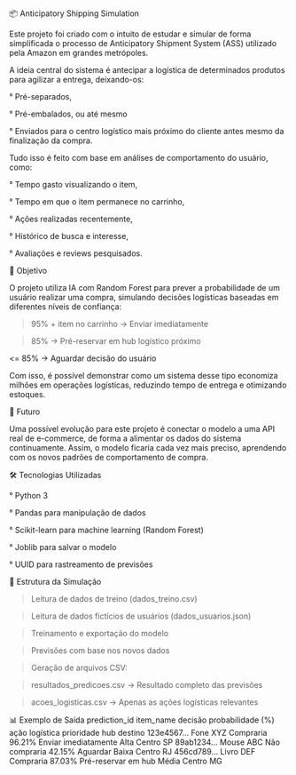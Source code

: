 📦 Anticipatory Shipping Simulation

Este projeto foi criado com o intuito de estudar e simular de forma simplificada o processo de Anticipatory Shipment System (ASS) utilizado pela Amazon em grandes metrópoles.

A ideia central do sistema é antecipar a logística de determinados produtos para agilizar a entrega, deixando-os:

° Pré-separados,

° Pré-embalados, ou até mesmo

° Enviados para o centro logístico mais próximo do cliente antes mesmo da finalização da compra.

Tudo isso é feito com base em análises de comportamento do usuário, como:

° Tempo gasto visualizando o item,

° Tempo em que o item permanece no carrinho,

° Ações realizadas recentemente,

° Histórico de busca e interesse,

° Avaliações e reviews pesquisados.

🚀 Objetivo

O projeto utiliza IA com Random Forest para prever a probabilidade de um usuário realizar uma compra, simulando decisões logísticas baseadas em diferentes níveis de confiança:

> 95% + item no carrinho → Enviar imediatamente

> 85% → Pré-reservar em hub logístico próximo

<= 85% → Aguardar decisão do usuário

Com isso, é possível demonstrar como um sistema desse tipo economiza milhões em operações logísticas, reduzindo tempo de entrega e otimizando estoques.

🔮 Futuro

Uma possível evolução para este projeto é conectar o modelo a uma API real de e-commerce, de forma a alimentar os dados do sistema continuamente. Assim, o modelo ficaria cada vez mais preciso, aprendendo com os novos padrões de comportamento de compra.

🛠️ Tecnologias Utilizadas

° Python 3

° Pandas para manipulação de dados

° Scikit-learn para machine learning (Random Forest)

° Joblib para salvar o modelo

° UUID para rastreamento de previsões

📂 Estrutura da Simulação

> Leitura de dados de treino (dados_treino.csv)

> Leitura de dados fictícios de usuários (dados_usuarios.json)

> Treinamento e exportação do modelo

> Previsões com base nos novos dados

> Geração de arquivos CSV:

> resultados_predicoes.csv → Resultado completo das previsões

> acoes_logisticas.csv → Apenas as ações logísticas relevantes

📊 Exemplo de Saída
prediction_id	item_name	decisão	probabilidade (%)	ação logística	prioridade	hub destino
123e4567...	Fone XYZ	Compraria	96.21%	Enviar imediatamente	Alta	Centro SP
89ab1234...	Mouse ABC	Não compraria	42.15%	Aguardar	Baixa	Centro RJ
456cd789...	Livro DEF	Compraria	87.03%	Pré-reservar em hub	Média	Centro MG

